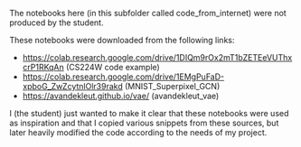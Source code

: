 The notebooks here (in this subfolder called code_from_internet) were not produced by the student. 

These notebooks were downloaded from the following links:

- https://colab.research.google.com/drive/1DIQm9rOx2mT1bZETEeVUThxcrP1RKqAn  (CS224W code example)
- https://colab.research.google.com/drive/1EMgPuFaD-xpboG_ZwZcytnlOlr39rakd  (MNIST_Superpixel_GCN)
- https://avandekleut.github.io/vae/                                         (avandekleut_vae)

I (the student) just wanted to make it clear that these notebooks were used as inspiration and that I copied various snippets from these sources, but later heavily modified the code according to the needs of my project.  